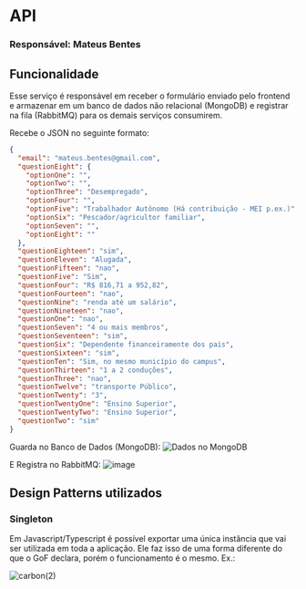 # API
### Responsável: Mateus Bentes 

## Funcionalidade 

Esse serviço é responsável em receber o formulário enviado pelo frontend e armazenar em um banco de dados não relacional (MongoDB) e registrar na fila (RabbitMQ) para os demais serviços consumirem.  

Recebe o JSON no seguinte formato:

```json
{
  "email": "mateus.bentes@gmail.com",
  "questionEight": {
    "optionOne": "",
    "optionTwo": "",
    "optionThree": "Desempregado",
    "optionFour": "",
    "optionFive": "Trabalhador Autônomo (Há contribuição - MEI p.ex.)",
    "optionSix": "Pescador/agricultor familiar",
    "optionSeven": "",
    "optionEight": ""
  },
  "questionEighteen": "sim",
  "questionEleven": "Alugada",
  "questionFifteen": "nao",
  "questionFive": "Sim",
  "questionFour": "R$ 816,71 a 952,82",
  "questionFourteen": "nao",
  "questionNine": "renda até um salário",
  "questionNineteen": "nao",
  "questionOne": "nao",
  "questionSeven": "4 ou mais membros",
  "questionSeventeen": "sim",
  "questionSix": "Dependente financeiramente dos pais",
  "questionSixteen": "sim",
  "questionTen": "Sim, no mesmo município do campus",
  "questionThirteen": "1 a 2 conduções",
  "questionThree": "nao",
  "questionTwelve": "transporte Público",
  "questionTwenty": "3",
  "questionTwentyOne": "Ensino Superior",
  "questionTwentyTwo": "Ensino Superior",
  "questionTwo": "sim"
}
```

Guarda no Banco de Dados (MongoDB): 
![Dados no MongoDB](https://cdn.discordapp.com/attachments/640981909777940521/866513446454165534/unknown.png)

E Registra no RabbitMQ: 
![image](https://user-images.githubusercontent.com/36206555/126096366-94a8760d-b15f-45ba-a18a-ad1ecce22128.png)

## Design Patterns utilizados 

### Singleton 

Em Javascript/Typescript é possível exportar uma única instância que vai ser utilizada em toda a aplicação. Ele faz isso de uma forma diferente do que o GoF declara, porém o funcionamento é o mesmo. Ex.: 

![carbon(2)](https://user-images.githubusercontent.com/36206555/126096719-09ffe19f-52aa-418d-b8a0-8ddfa420a41d.png)


